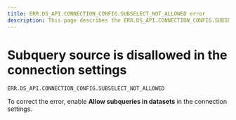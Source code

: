 ```yaml
---
title: ERR.DS_API.CONNECTION_CONFIG.SUBSELECT_NOT_ALLOWED error
description: This page describes the ERR.DS_API.CONNECTION_CONFIG.SUBSELECT_NOT_ALLOWED error.
---
```


# Subquery source is disallowed in the connection settings

`ERR.DS_API.CONNECTION_CONFIG.SUBSELECT_NOT_ALLOWED`

To correct the error, enable **Allow subqueries in datasets** in the connection settings.